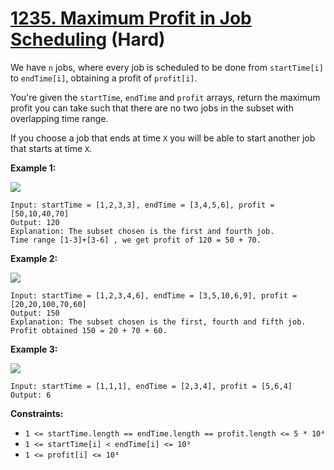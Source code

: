 # [1235. Maximum Profit in Job Scheduling][link] (Hard)

[link]: https://leetcode.cn/problems/maximum-profit-in-job-scheduling/

We have `n` jobs, where every job is scheduled to be done from `startTime[i]` to `endTime[i]`,
obtaining a profit of `profit[i]`.

You're given the `startTime`, `endTime` and `profit` arrays, return the maximum profit you can take
such that there are no two jobs in the subset with overlapping time range.

If you choose a job that ends at time `X` you will be able to start another job that starts at time
`X`.

**Example 1:**

**![](https://assets.leetcode.com/uploads/2019/10/10/sample1_1584.png)**

```
Input: startTime = [1,2,3,3], endTime = [3,4,5,6], profit = [50,10,40,70]
Output: 120
Explanation: The subset chosen is the first and fourth job.
Time range [1-3]+[3-6] , we get profit of 120 = 50 + 70.
```

**Example 2:**

**![](https://assets.leetcode.com/uploads/2019/10/10/sample22_1584.png)**

```
Input: startTime = [1,2,3,4,6], endTime = [3,5,10,6,9], profit = [20,20,100,70,60]
Output: 150
Explanation: The subset chosen is the first, fourth and fifth job.
Profit obtained 150 = 20 + 70 + 60.
```

**Example 3:**

**![](https://assets.leetcode.com/uploads/2019/10/10/sample3_1584.png)**

```
Input: startTime = [1,1,1], endTime = [2,3,4], profit = [5,6,4]
Output: 6
```

**Constraints:**

- `1 <= startTime.length == endTime.length == profit.length <= 5 * 10⁴`
- `1 <= startTime[i] < endTime[i] <= 10⁹`
- `1 <= profit[i] <= 10⁴`
